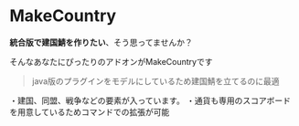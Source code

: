 # MakeCountry

**統合版で建国鯖を作りたい**、そう思ってませんか？  

そんなあなたにぴったりのアドオンがMakeCountryです  

> java版のプラグインをモデルにしているため建国鯖を立てるのに最適

・建国、同盟、戦争などの要素が入っています。
・通貨も専用のスコアボードを用意しているためコマンドでの拡張が可能
